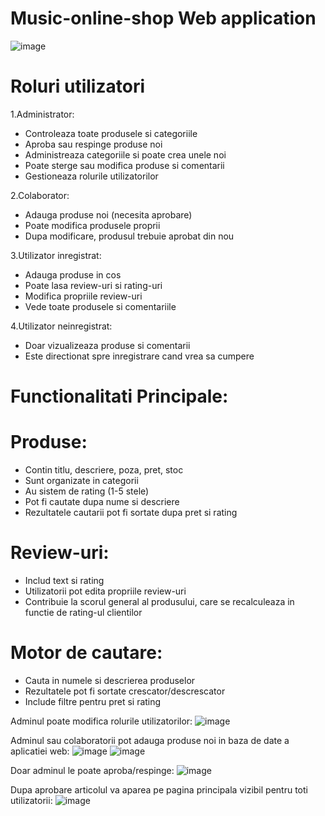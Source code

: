 # Music-online-shop Web application

![image](https://github.com/user-attachments/assets/403344d6-48d3-4f11-a455-cff606e71e6b)

# Roluri utilizatori

1.Administrator:
* Controleaza toate produsele si categoriile
* Aproba sau respinge produse noi
* Administreaza categoriile si poate crea unele noi
* Poate sterge sau modifica produse si comentarii
* Gestioneaza rolurile utilizatorilor

2.Colaborator:
* Adauga produse noi (necesita aprobare)
* Poate modifica produsele proprii
* Dupa modificare, produsul trebuie aprobat din nou

3.Utilizator inregistrat:
* Adauga produse in cos
* Poate lasa review-uri si rating-uri
* Modifica propriile review-uri
* Vede toate produsele si comentariile

4.Utilizator neinregistrat:
* Doar vizualizeaza produse si comentarii
* Este directionat spre inregistrare cand vrea sa cumpere

# Functionalitati Principale:

# Produse:
* Contin titlu, descriere, poza, pret, stoc
* Sunt organizate in categorii
* Au sistem de rating (1-5 stele)
* Pot fi cautate dupa nume si descriere
* Rezultatele cautarii pot fi sortate dupa pret si rating

# Review-uri:
* Includ text si rating
* Utilizatorii pot edita propriile review-uri
* Contribuie la scorul general al produsului,
care se recalculeaza in functie de rating-ul clientilor

# Motor de cautare:
* Cauta in numele si descrierea produselor
* Rezultatele pot fi sortate crescator/descrescator
* Include filtre pentru pret si rating

Adminul poate modifica rolurile utilizatorilor:
![image](https://github.com/user-attachments/assets/de318914-90b0-46f9-a4ee-5fb123ce9f25)

Adminul sau colaboratorii pot adauga produse noi in baza de date a aplicatiei web:
![image](https://github.com/user-attachments/assets/8647feaa-7571-4575-b30a-7b5b9744ab27)
![image](https://github.com/user-attachments/assets/93b8bdf5-1222-4e6f-b614-0ba8fc24119e)

Doar adminul le poate aproba/respinge:
![image](https://github.com/user-attachments/assets/69fd5a71-7e8c-44ad-8793-e4db208cf0ae)

Dupa aprobare articolul va aparea pe pagina principala vizibil pentru toti utilizatorii:
![image](https://github.com/user-attachments/assets/82d855d3-0a22-41fd-88de-0a814766bb3e)





 
